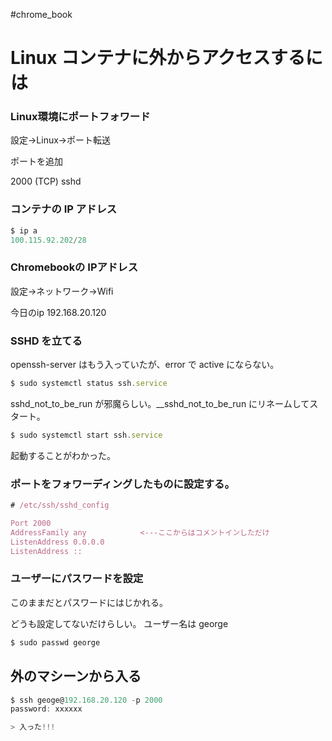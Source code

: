 #chrome_book 

# Linux コンテナに外からアクセスするには

### Linux環境にポートフォワード

設定→Linux→ポート転送

ポートを追加

2000 (TCP)    sshd

### コンテナの IP アドレス

```jsx
$ ip a
100.115.92.202/28
```

### Chromebookの IPアドレス

設定→ネットワーク→Wifi

今日のip 192.168.20.120

### SSHD を立てる

openssh-server はもう入っていたが、error で active にならない。

```jsx
$ sudo systemctl status ssh.service
```

sshd_not_to_be_run が邪魔らしい。__sshd_not_to_be_run にリネームしてスタート。

```jsx
$ sudo systemctl start ssh.service
```

起動することがわかった。

### ポートをフォワーディングしたものに設定する。

```jsx
# /etc/ssh/sshd_config

Port 2000
AddressFamily any            <---ここからはコメントインしただけ
ListenAddress 0.0.0.0
ListenAddress ::
```

### ユーザーにパスワードを設定

このままだとパスワードにはじかれる。

どうも設定してないだけらしい。  ユーザー名は george

```jsx
$ sudo passwd george

```

## 外のマシーンから入る

```jsx
$ ssh geoge@192.168.20.120 -p 2000
password: xxxxxx

> 入った!!!
```
